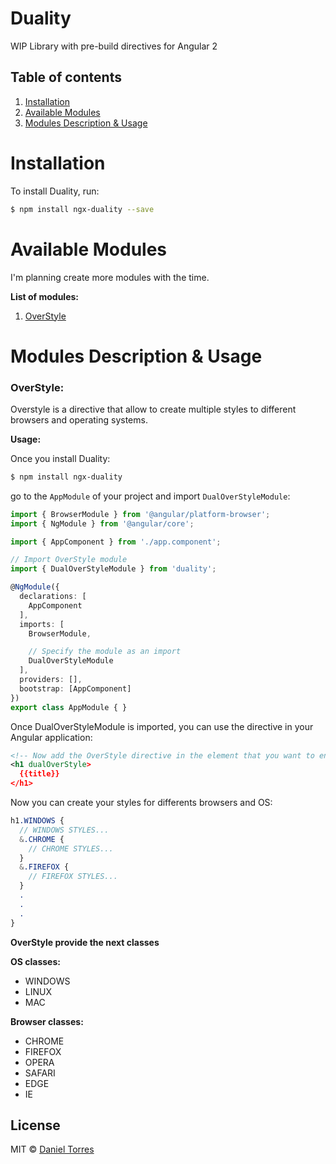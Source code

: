 # Duality

WIP Library with pre-build directives for Angular 2

## Table of contents 
1. [Installation](#installation)
2. [Available Modules](#available-modules)
3. [Modules Description & Usage](#modules-description--usage)

# Installation

To install Duality, run:

```bash
$ npm install ngx-duality --save
```

# Available Modules

I'm planning create more modules with the time.

**List of modules:**

1. [OverStyle](#overstyle)

# Modules Description & Usage

### OverStyle:

Overstyle is a directive that allow to create multiple styles to different browsers and operating systems.

**Usage:**

Once you install Duality:

```bash
$ npm install ngx-duality
```

go to the `AppModule` of your project and import `DualOverStyleModule`:

```typescript
import { BrowserModule } from '@angular/platform-browser';
import { NgModule } from '@angular/core';

import { AppComponent } from './app.component';

// Import OverStyle module
import { DualOverStyleModule } from 'duality';

@NgModule({
  declarations: [
    AppComponent
  ],
  imports: [
    BrowserModule,

    // Specify the module as an import
    DualOverStyleModule
  ],
  providers: [],
  bootstrap: [AppComponent]
})
export class AppModule { }
```

Once DualOverStyleModule is imported, you can use the directive in your Angular application:

```xml
<!-- Now add the OverStyle directive in the element that you want to enable the multi styles -->
<h1 dualOverStyle>
  {{title}}
</h1>
```
Now you can create your styles for differents browsers and OS:
```sass
h1.WINDOWS {
  // WINDOWS STYLES...
  &.CHROME {
    // CHROME STYLES...
  }
  &.FIREFOX {
    // FIREFOX STYLES...
  }
  .
  .
  .
}
```

**OverStyle provide the next classes**

**OS classes:**
* WINDOWS
* LINUX
* MAC

**Browser classes:**
* CHROME
* FIREFOX
* OPERA
* SAFARI
* EDGE
* IE

## License

MIT © [Daniel Torres](mailto:danny908t@gmail.com)
